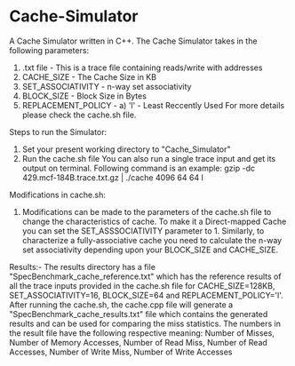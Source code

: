 # Cache-Simulator
A Cache Simulator written in C++. The Cache Simulator takes in the following parameters:
1) .txt file - This is a trace file containing reads/write with addresses
2) CACHE_SIZE - The Cache Size in KB
3) SET_ASSOCIATIVITY - n-way set associativity
4) BLOCK_SIZE - Block Size in Bytes
5) REPLACEMENT_POLICY - a) 'l' - Least Reccently Used
For more details please check the cache.sh file.

Steps to run the Simulator:
1) Set your present working directory to "Cache_Simulator"
2) Run the cache.sh file
You can also run a single trace input and get its output on terminal. Following command is an example:
gzip -dc 429.mcf-184B.trace.txt.gz | ./cache 4096 64 64 l

Modifications in cache.sh:
1) Modifications can be made to the parameters of the cache.sh file to change the characteristics of cache. To make it a Direct-mapped Cache you can set the SET_ASSSOCIATIVITY parameter to 1. Similarly, to characterize a fully-associative cache you need to calculate the n-way set associativity depending upon your BLOCK_SIZE and CACHE_SIZE.

Results:-
The results directory has a file "SpecBenchmark_cache_reference.txt" which has the reference results of all the trace inputs provided in the cache.sh file for CACHE_SIZE=128KB, SET_ASSOCIATIVITY=16, BLOCK_SIZE=64 and REPLACEMENT_POLICY='l'. After running the cache.sh, the cache.cpp file will generate a "SpecBenchmark_cache_results.txt" file which contains the generated results and can be used for comparing the miss statistics. 
The numbers in the result file have the following respective meaning:
Number of Misses, Number of Memory Accesses, Number of Read Miss, Number of Read Accesses, Number of Write Miss, Number of Write Accesses






